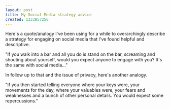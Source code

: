 ```yaml
---
layout: post
title: My Social Media strategy advice
created: 1333857256
---
```

<p>Here&#39;s a quote/analogy I&#39;ve been using for a while to overarchingly describe a strategy for engaging on social media that I&#39;ve found helpful and descriptive.</p><p>&quot;If you walk into a bar and all you do is stand on the bar, screaming and shouting about yourself, would you expect anyone to engage with you? It&#39;s the same with social media&hellip;&quot;</p><p>In follow up to that and the issue of privacy, here&#39;s another analogy.</p><p>&quot;If you then started telling everyone where your keys were, your movements for the day, where your valuables were, your fears and weaknesses and a bunch of other personal details. You would expect some repercussions.&quot;</p>

